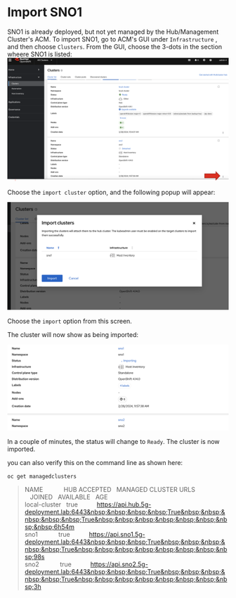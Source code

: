 # Import SNO1

SNO1 is already deployed, but not yet managed by the Hub/Management Cluster's ACM. To import SNO1, go to ACM's GUI under `Infrastructure` , and then choose `Clusters`. From the GUI, choose the 3-dots in the section wheere SNO1 is listed: 
![image1](images/sno1_1.png)

Choose the `import cluster` option, and the following popup will appear: 

![image1](images/sno1_2.png)

Choose the `import` option from this screen. 

The cluster will now show as being imported: 

![image1](images/sno1_3.png)

In a couple of minutes, the status will change to `Ready`. The cluster is now imported. 

you can also verify this on the command line as shown here: 

```
oc get managedclusters
```
> NAME&nbsp;&nbsp;&nbsp;&nbsp;&nbsp;&nbsp;&nbsp;&nbsp;&nbsp;&nbsp;&nbsp;&nbsp;HUB&nbsp;ACCEPTED&nbsp;&nbsp;&nbsp;MANAGED&nbsp;CLUSTER&nbsp;URLS&nbsp;&nbsp;&nbsp;&nbsp;&nbsp;&nbsp;&nbsp;&nbsp;&nbsp;&nbsp;&nbsp;&nbsp;&nbsp;&nbsp;&nbsp;&nbsp;&nbsp;&nbsp;&nbsp;&nbsp;&nbsp;&nbsp;JOINED&nbsp;&nbsp;&nbsp;AVAILABLE&nbsp;&nbsp;&nbsp;AGE<br>
> local-cluster&nbsp;&nbsp;&nbsp;true&nbsp;&nbsp;&nbsp;&nbsp;&nbsp;&nbsp;&nbsp;&nbsp;&nbsp;&nbsp;&nbsp;https://api.hub.5g-deployment.lab:6443&nbsp;&nbsp;&nbsp;&nbsp;True&nbsp;&nbsp;&nbsp;&nbsp;&nbsp;True&nbsp;&nbsp;&nbsp;&nbsp;&nbsp;&nbsp;&nbsp;&nbsp;6h54m<br>
> sno1&nbsp;&nbsp;&nbsp;&nbsp;&nbsp;&nbsp;&nbsp;&nbsp;&nbsp;&nbsp;&nbsp;&nbsp;true&nbsp;&nbsp;&nbsp;&nbsp;&nbsp;&nbsp;&nbsp;&nbsp;&nbsp;&nbsp;&nbsp;https://api.sno1.5g-deployment.lab:6443&nbsp;&nbsp;&nbsp;True&nbsp;&nbsp;&nbsp;&nbsp;&nbsp;True&nbsp;&nbsp;&nbsp;&nbsp;&nbsp;&nbsp;&nbsp;&nbsp;98s<br>
> sno2&nbsp;&nbsp;&nbsp;&nbsp;&nbsp;&nbsp;&nbsp;&nbsp;&nbsp;&nbsp;&nbsp;&nbsp;true&nbsp;&nbsp;&nbsp;&nbsp;&nbsp;&nbsp;&nbsp;&nbsp;&nbsp;&nbsp;&nbsp;https://api.sno2.5g-deployment.lab:6443&nbsp;&nbsp;&nbsp;True&nbsp;&nbsp;&nbsp;&nbsp;&nbsp;True&nbsp;&nbsp;&nbsp;&nbsp;&nbsp;&nbsp;&nbsp;&nbsp;3h<br>
